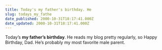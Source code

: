 ```yaml
---
title: Today's my father's birthday. He
slug: todays_my_fathe
date_published: 2000-10-31T18:17:41.000Z
date_updated: 2000-10-31T18:17:41.000Z
---
```


Today’s **my father’s birthday**. He reads my blog pretty regularly, so Happy Birthday, Dad. He’s probably my most favorite male parent.
